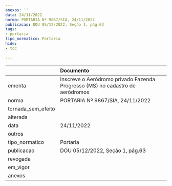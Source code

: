 ```yaml
---
anexos: ''
data: 24/11/2022
norma: PORTARIA Nº 9867/SIA, 24/11/2022
publicacao: DOU 05/12/2022, Seção 1, pág.63
tags:
- portaria
tipo_normatico: Portaria
hide: 
- toc 
 
---
```


|                    | Documento                                                                     |
|:-------------------|:------------------------------------------------------------------------------|
| ementa             | Inscreve o Aeródromo privado Fazenda Progresso (MS) no cadastro de aeródromos |
| norma              | PORTARIA Nº 9867/SIA, 24/11/2022                                              |
| tornada_sem_efeito |                                                                               |
| alterada           |                                                                               |
| data               | 24/11/2022                                                                    |
| outros             |                                                                               |
| tipo_normatico     | Portaria                                                                      |
| publicacao         | DOU 05/12/2022, Seção 1, pág.63                                               |
| revogada           |                                                                               |
| em_vigor           |                                                                               |
| anexos             |                                                                               |